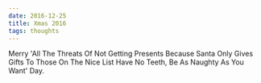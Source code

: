 ```yaml
---
date: 2016-12-25
title: Xmas 2016
tags: thoughts
---
```


Merry 'All The Threats Of Not Getting Presents Because Santa Only Gives Gifts To Those On The Nice List Have No Teeth, Be As Naughty As You Want' Day.